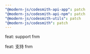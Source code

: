 ```yaml
---
"@modern-js/codesmith-api-app": patch
"@modern-js/codesmith-api-npm": patch
"@modern-js/codesmith-utils": patch
"@modern-js/codesmith": patch
---
```


feat: support fnm

feat: 支持 fnm
